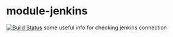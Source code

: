 # module-jenkins
[![Build Status](http://54.176.213.233/buildStatus/icon?job=fibonacci-pipeline)](http://54.176.213.233/job/fibonacci-pipeline/)
some useful info for checking jenkins connection
